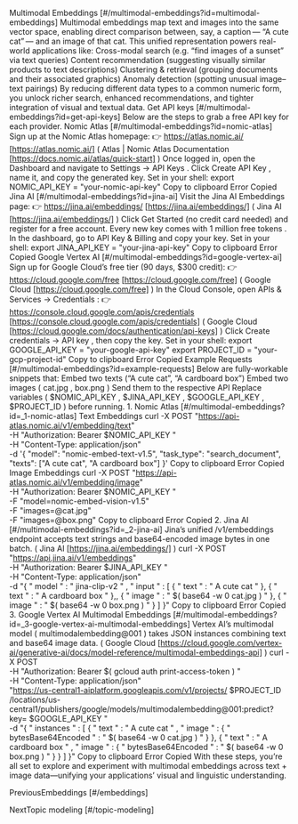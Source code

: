 Multimodal Embeddings [#/multimodal-embeddings?id=multimodal-embeddings] Multimodal embeddings map text and images into the same vector space, enabling direct comparison between, say, a caption — “A cute cat” — and an image of that cat. This unified representation powers real-world applications like: Cross-modal search (e.g. “find images of a sunset” via text queries) Content recommendation (suggesting visually similar products to text descriptions) Clustering & retrieval (grouping documents and their associated graphics) Anomaly detection (spotting unusual image–text pairings) By reducing different data types to a common numeric form, you unlock richer search, enhanced recommendations, and tighter integration of visual and textual data. Get API keys [#/multimodal-embeddings?id=get-api-keys] Below are the steps to grab a free API key for each provider. Nomic Atlas [#/multimodal-embeddings?id=nomic-atlas] Sign up at the Nomic Atlas homepage:
👉 https://atlas.nomic.ai/ [https://atlas.nomic.ai/] ( Atlas | Nomic Atlas Documentation [https://docs.nomic.ai/atlas/quick-start] ) Once logged in, open the Dashboard and navigate to Settings → API Keys . Click Create API Key , name it, and copy the generated key. Set in your shell: export NOMIC_API_KEY = "your-nomic-api-key" Copy to clipboard Error Copied Jina AI [#/multimodal-embeddings?id=jina-ai] Visit the Jina AI Embeddings page:
👉 https://jina.ai/embeddings/ [https://jina.ai/embeddings/] ( Jina AI [https://jina.ai/embeddings/] ) Click Get Started (no credit card needed) and register for a free account. Every new key comes with 1 million free tokens . In the dashboard, go to API Key & Billing and copy your key. Set in your shell: export JINA_API_KEY = "your-jina-api-key" Copy to clipboard Error Copied Google Vertex AI [#/multimodal-embeddings?id=google-vertex-ai] Sign up for Google Cloud’s free tier (90 days, $300 credit):
👉 https://cloud.google.com/free [https://cloud.google.com/free] ( Google Cloud [https://cloud.google.com/free] ) In the Cloud Console, open APIs & Services → Credentials :
👉 https://console.cloud.google.com/apis/credentials [https://console.cloud.google.com/apis/credentials] ( Google Cloud [https://cloud.google.com/docs/authentication/api-keys] ) Click Create credentials → API key , then copy the key. Set in your shell: export GOOGLE_API_KEY = "your-google-api-key"
export PROJECT_ID = "your-gcp-project-id" Copy to clipboard Error Copied Example Requests [#/multimodal-embeddings?id=example-requests] Below are fully-workable snippets that: Embed two texts (“A cute cat”, “A cardboard box”) Embed two images ( cat.jpg , box.png ) Send them to the respective API Replace variables ( $NOMIC_API_KEY , $JINA_API_KEY , $GOOGLE_API_KEY , $PROJECT_ID ) before running. 1. Nomic Atlas [#/multimodal-embeddings?id=_1-nomic-atlas] Text Embeddings curl -X POST "https://api-atlas.nomic.ai/v1/embedding/text" \
-H "Authorization: Bearer $NOMIC_API_KEY " \
-H "Content-Type: application/json" \
-d '{
"model": "nomic-embed-text-v1.5",
"task_type": "search_document",
"texts": ["A cute cat", "A cardboard box"]
}' Copy to clipboard Error Copied Image Embeddings curl -X POST "https://api-atlas.nomic.ai/v1/embedding/image" \
-H "Authorization: Bearer $NOMIC_API_KEY " \
-F "model=nomic-embed-vision-v1.5" \
-F "images=@cat.jpg" \
-F "images=@box.png" Copy to clipboard Error Copied 2. Jina AI [#/multimodal-embeddings?id=_2-jina-ai] Jina’s unified /v1/embeddings endpoint accepts text strings and base64-encoded image bytes in one batch. ( Jina AI [https://jina.ai/embeddings/] ) curl -X POST "https://api.jina.ai/v1/embeddings" \
-H "Authorization: Bearer $JINA_API_KEY " \
-H "Content-Type: application/json" \
-d "{
\" model \" : \" jina-clip-v2 \" ,
\" input \" : [
{ \" text \" : \" A cute cat \" },
{ \" text \" : \" A cardboard box \" },,
{ \" image \" : \" $( base64 -w 0 cat.jpg ) \" },
{ \" image \" : \" $( base64 -w 0 box.png ) \" }
]
}" Copy to clipboard Error Copied 3. Google Vertex AI Multimodal Embeddings [#/multimodal-embeddings?id=_3-google-vertex-ai-multimodal-embeddings] Vertex AI’s multimodal model ( multimodalembedding@001 ) takes JSON instances combining text and base64 image data. ( Google Cloud [https://cloud.google.com/vertex-ai/generative-ai/docs/model-reference/multimodal-embeddings-api] ) curl -X POST \
-H "Authorization: Bearer $( gcloud auth print-access-token ) " \
-H "Content-Type: application/json" \
"https://us-central1-aiplatform.googleapis.com/v1/projects/ $PROJECT_ID /locations/us-central1/publishers/google/models/multimodalembedding@001:predict?key= $GOOGLE_API_KEY " \
-d "{
\" instances \" : [
{
\" text \" : \" A cute cat \" ,
\" image \" : { \" bytesBase64Encoded \" : \" $( base64 -w 0 cat.jpg ) \" }
},
{
\" text \" : \" A cardboard box \" ,
\" image \" : { \" bytesBase64Encoded \" : \" $( base64 -w 0 box.png ) \" }
}
]
}" Copy to clipboard Error Copied With these steps, you’re all set to explore and experiment with multimodal embeddings across text + image data—unifying your applications’ visual and linguistic understanding.

PreviousEmbeddings [#/embeddings]

NextTopic modeling [#/topic-modeling]